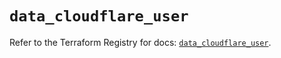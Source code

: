 # `data_cloudflare_user`

Refer to the Terraform Registry for docs: [`data_cloudflare_user`](https://registry.terraform.io/providers/cloudflare/cloudflare/5.4.0/docs/data-sources/user).
